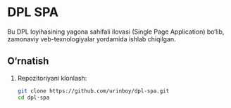 # DPL SPA

Bu DPL loyihasining yagona sahifali ilovasi (Single Page Application) bo‘lib, zamonaviy veb-texnologiyalar yordamida ishlab chiqilgan.

## O‘rnatish

1. Repozitoriyani klonlash:
   ```bash
   git clone https://github.com/urinboy/dpl-spa.git
   cd dpl-spa